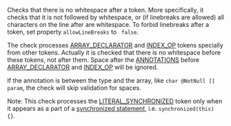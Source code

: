 <div>

Checks that there is no whitespace after a token. More specifically, it
checks that it is not followed by whitespace, or (if linebreaks are
allowed) all characters on the line after are whitespace. To forbid
linebreaks after a token, set property `allowLineBreaks` to ` false`.

</div>

The check processes
[ARRAY_DECLARATOR](../../apidocs/com/puppycrawl/tools/checkstyle/api/TokenTypes.html#ARRAY_DECLARATOR)
and
[INDEX_OP](../../apidocs/com/puppycrawl/tools/checkstyle/api/TokenTypes.html#INDEX_OP)
tokens specially from other tokens. Actually it is checked that there is
no whitespace before these tokens, not after them. Space after the
[ANNOTATIONS](../../apidocs/com/puppycrawl/tools/checkstyle/api/TokenTypes.html#ANNOTATIONS)
before
[ARRAY_DECLARATOR](../../apidocs/com/puppycrawl/tools/checkstyle/api/TokenTypes.html#ARRAY_DECLARATOR)
and
[INDEX_OP](../../apidocs/com/puppycrawl/tools/checkstyle/api/TokenTypes.html#INDEX_OP)
will be ignored.

If the annotation is between the type and the array, like
`char @NotNull [] param`, the check will skip validation for spaces.

Note: This check processes the
[LITERAL_SYNCHRONIZED](https://checkstyle.org/apidocs/com/puppycrawl/tools/checkstyle/api/TokenTypes.html#LITERAL_SYNCHRONIZED)
token only when it appears as a part of a [synchronized
statement](https://docs.oracle.com/javase/specs/jls/se19/html/jls-14.html#jls-14.19),
i.e. `synchronized(this) {}`.
